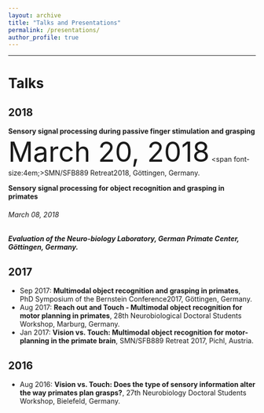 ```yaml
---
layout: archive
title: "Talks and Presentations"
permalink: /presentations/
author_profile: true
---
```

---
# Talks

2018
--
**Sensory signal processing during passive finger stimulation and grasping**  
<span style="font-size:4em;color=grey">March 20, 2018</span>
<span font-size:4em;>SMN/SFB889 Retreat2018, Göttingen, Germany.</span>

**Sensory signal processing for object recognition and grasping in primates**
###### March 08, 2018
##### Evaluation of the Neuro-biology Laboratory, German Primate Center, Göttingen, Germany.

2017
--
- Sep 2017: **Multimodal object recognition and grasping in primates**, PhD Symposium of the Bernstein Conference2017, Göttingen, Germany.
-  Aug 2017: **Reach out and Touch - Multimodal object recognition for motor planning in primates**, 28th Neurobiological Doctoral Students Workshop, Marburg, Germany.
-  Jan 2017: **Vision vs.  Touch:  Multimodal object recognition for motor-planning in the primate brain**, SMN/SFB889 Retreat 2017, Pichl, Austria.

2016
--

-  Aug 2016: **Vision vs. Touch: Does the type of sensory information alter the way primates plan grasps?**, 27th Neurobiology Doctoral Students Workshop, Bielefeld, Germany.

